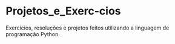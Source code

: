 # Projetos_e_Exerc-cios
Exercícios, resoluções e projetos feitos utilizando a linguagem de programação Python.
